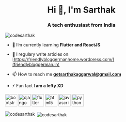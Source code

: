 <h1 align="center">Hi 👋, I'm Sarthak</h1>
<h3 align="center">A tech enthusiast from India</h3>

<p align="left"> <img src="https://komarev.com/ghpvc/?username=codesarthak" alt="codesarthak" /> </p>

- 🌱 I’m currently learning **Flutter and ReactJS**

- 📝 I regulary write articles on [https://friendlybloggermanhome.wordpress.com/](friendlybloggerman.in)

- 📫 How to reach me **getsarthakaggarwal@gmail.com**

- ⚡ Fun fact **I am a lefty XD**

<p align="left"><img src="https://devicons.github.io/devicon/devicon.git/icons/bootstrap/bootstrap-plain.svg" alt="bootstrap" width="40" height="40"/> <img src="https://devicons.github.io/devicon/devicon.git/icons/django/django-original.svg" alt="django" width="40" height="40"/> <img src="https://www.vectorlogo.zone/logos/flutterio/flutterio-icon.svg" alt="flutter" width="40" height="40"/> <img src="https://devicons.github.io/devicon/devicon.git/icons/html5/html5-original-wordmark.svg" alt="html5" width="40" height="40"/> <img src="https://devicons.github.io/devicon/devicon.git/icons/javascript/javascript-original.svg" alt="javascript" width="40" height="40"/> <img src="https://devicons.github.io/devicon/devicon.git/icons/python/python-original.svg" alt="python" width="40" height="40"/></p>

<p><img align="left" src="https://github-readme-stats.vercel.app/api/top-langs/?username=codesarthak&layout=compact" alt="codesarthak" /></p>

<p>&nbsp;<img align="center" src="https://github-readme-stats.vercel.app/api?username=codesarthak&show_icons=true" alt="codesarthak" /></p>

